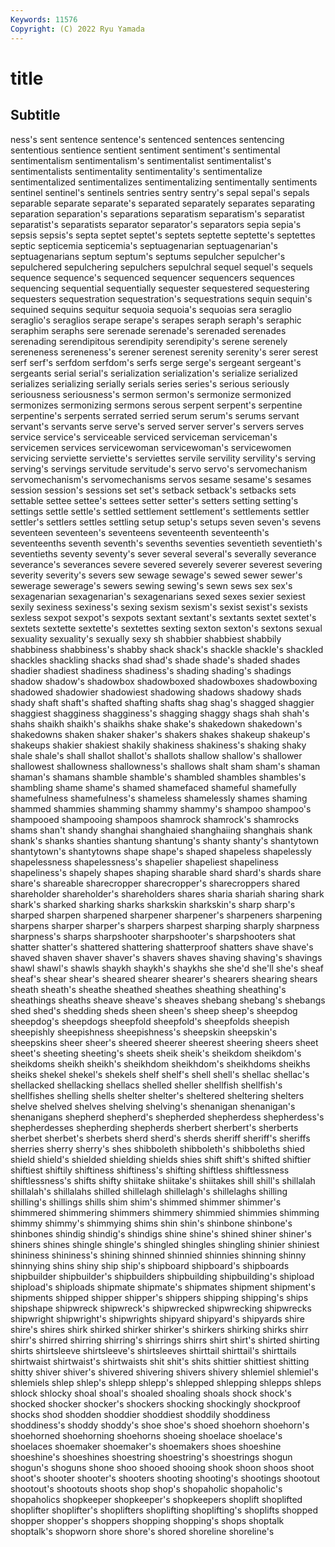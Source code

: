 ```yaml
---
Keywords: 11576
Copyright: (C) 2022 Ryu Yamada
---
```



# title

## Subtitle
ness's sent
sentence sentence's sentenced sentences sentencing sententious sentience sentient sentiment sentiment's
sentimental sentimentalism sentimentalism's sentimentalist sentimentalist's sentimentalists sentimentality sentimentality's sentimentalize sentimentalized
sentimentalizes sentimentalizing sentimentally sentiments sentinel sentinel's sentinels sentries sentry sentry's
sepal sepal's sepals separable separate separate's separated separately separates separating
separation separation's separations separatism separatism's separatist separatist's separatists separator separator's
separators sepia sepia's sepsis sepsis's septa septet septet's septets septette
septette's septettes septic septicemia septicemia's septuagenarian septuagenarian's septuagenarians septum septum's
septums sepulcher sepulcher's sepulchered sepulchering sepulchers sepulchral sequel sequel's sequels
sequence sequence's sequenced sequencer sequencers sequences sequencing sequential sequentially sequester
sequestered sequestering sequesters sequestration sequestration's sequestrations sequin sequin's sequined sequins
sequitur sequoia sequoia's sequoias sera seraglio seraglio's seraglios serape serape's
serapes seraph seraph's seraphic seraphim seraphs sere serenade serenade's serenaded
serenades serenading serendipitous serendipity serendipity's serene serenely sereneness sereneness's serener
serenest serenity serenity's serer serest serf serf's serfdom serfdom's serfs
serge serge's sergeant sergeant's sergeants serial serial's serialization serialization's serialize
serialized serializes serializing serially serials series series's serious seriously seriousness
seriousness's sermon sermon's sermonize sermonized sermonizes sermonizing sermons serous serpent
serpent's serpentine serpentine's serpents serrated serried serum serum's serums servant
servant's servants serve serve's served server server's servers serves service
service's serviceable serviced serviceman serviceman's servicemen services servicewoman servicewoman's servicewomen
servicing serviette serviette's serviettes servile servility servility's serving serving's servings
servitude servitude's servo servo's servomechanism servomechanism's servomechanisms servos sesame sesame's
sesames session session's sessions set set's setback setback's setbacks sets
settable settee settee's settees setter setter's setters setting setting's settings
settle settle's settled settlement settlement's settlements settler settler's settlers settles
settling setup setup's setups seven seven's sevens seventeen seventeen's seventeens
seventeenth seventeenth's seventeenths seventh seventh's sevenths seventies seventieth seventieth's seventieths
seventy seventy's sever several several's severally severance severance's severances severe
severed severely severer severest severing severity severity's severs sew sewage
sewage's sewed sewer sewer's sewerage sewerage's sewers sewing sewing's sewn
sews sex sex's sexagenarian sexagenarian's sexagenarians sexed sexes sexier sexiest
sexily sexiness sexiness's sexing sexism sexism's sexist sexist's sexists sexless
sexpot sexpot's sexpots sextant sextant's sextants sextet sextet's sextets sextette
sextette's sextettes sexting sexton sexton's sextons sexual sexuality sexuality's sexually
sexy sh shabbier shabbiest shabbily shabbiness shabbiness's shabby shack shack's
shackle shackle's shackled shackles shackling shacks shad shad's shade shade's
shaded shades shadier shadiest shadiness shadiness's shading shading's shadings shadow
shadow's shadowbox shadowboxed shadowboxes shadowboxing shadowed shadowier shadowiest shadowing shadows
shadowy shads shady shaft shaft's shafted shafting shafts shag shag's
shagged shaggier shaggiest shagginess shagginess's shagging shaggy shags shah shah's
shahs shaikh shaikh's shaikhs shake shake's shakedown shakedown's shakedowns shaken
shaker shaker's shakers shakes shakeup shakeup's shakeups shakier shakiest shakily
shakiness shakiness's shaking shaky shale shale's shall shallot shallot's shallots
shallow shallow's shallower shallowest shallowness shallowness's shallows shalt sham sham's
shaman shaman's shamans shamble shamble's shambled shambles shambles's shambling shame
shame's shamed shamefaced shameful shamefully shamefulness shamefulness's shameless shamelessly shames
shaming shammed shammies shamming shammy shammy's shampoo shampoo's shampooed shampooing
shampoos shamrock shamrock's shamrocks shams shan't shandy shanghai shanghaied shanghaiing
shanghais shank shank's shanks shanties shantung shantung's shanty shanty's shantytown
shantytown's shantytowns shape shape's shaped shapeless shapelessly shapelessness shapelessness's shapelier
shapeliest shapeliness shapeliness's shapely shapes shaping sharable shard shard's shards
share share's shareable sharecropper sharecropper's sharecroppers shared shareholder shareholder's shareholders
shares sharia shariah sharing shark shark's sharked sharking sharks sharkskin
sharkskin's sharp sharp's sharped sharpen sharpened sharpener sharpener's sharpeners sharpening
sharpens sharper sharper's sharpers sharpest sharping sharply sharpness sharpness's sharps
sharpshooter sharpshooter's sharpshooters shat shatter shatter's shattered shattering shatterproof shatters
shave shave's shaved shaven shaver shaver's shavers shaves shaving shaving's
shavings shawl shawl's shawls shaykh shaykh's shaykhs she she'd she'll
she's sheaf sheaf's shear shear's sheared shearer shearer's shearers shearing
shears sheath sheath's sheathe sheathed sheathes sheathing sheathing's sheathings sheaths
sheave sheave's sheaves shebang shebang's shebangs shed shed's shedding sheds
sheen sheen's sheep sheep's sheepdog sheepdog's sheepdogs sheepfold sheepfold's sheepfolds
sheepish sheepishly sheepishness sheepishness's sheepskin sheepskin's sheepskins sheer sheer's sheered
sheerer sheerest sheering sheers sheet sheet's sheeting sheeting's sheets sheik
sheik's sheikdom sheikdom's sheikdoms sheikh sheikh's sheikhdom sheikhdom's sheikhdoms sheikhs
sheiks shekel shekel's shekels shelf shelf's shell shell's shellac shellac's
shellacked shellacking shellacs shelled sheller shellfish shellfish's shellfishes shelling shells
shelter shelter's sheltered sheltering shelters shelve shelved shelves shelving shelving's
shenanigan shenanigan's shenanigans shepherd shepherd's shepherded shepherdess shepherdess's shepherdesses shepherding
shepherds sherbert sherbert's sherberts sherbet sherbet's sherbets sherd sherd's sherds
sheriff sheriff's sheriffs sherries sherry sherry's shes shibboleth shibboleth's shibboleths
shied shield shield's shielded shielding shields shies shift shift's shifted
shiftier shiftiest shiftily shiftiness shiftiness's shifting shiftless shiftlessness shiftlessness's shifts
shifty shiitake shiitake's shiitakes shill shill's shillalah shillalah's shillalahs shilled
shillelagh shillelagh's shillelaghs shilling shilling's shillings shills shim shim's shimmed
shimmer shimmer's shimmered shimmering shimmers shimmery shimmied shimmies shimming shimmy
shimmy's shimmying shims shin shin's shinbone shinbone's shinbones shindig shindig's
shindigs shine shine's shined shiner shiner's shiners shines shingle shingle's
shingled shingles shingling shinier shiniest shininess shininess's shining shinned shinnied
shinnies shinning shinny shinnying shins shiny ship ship's shipboard shipboard's
shipboards shipbuilder shipbuilder's shipbuilders shipbuilding shipbuilding's shipload shipload's shiploads shipmate
shipmate's shipmates shipment shipment's shipments shipped shipper shipper's shippers shipping
shipping's ships shipshape shipwreck shipwreck's shipwrecked shipwrecking shipwrecks shipwright shipwright's
shipwrights shipyard shipyard's shipyards shire shire's shires shirk shirked shirker
shirker's shirkers shirking shirks shirr shirr's shirred shirring shirring's shirrings
shirrs shirt shirt's shirted shirting shirts shirtsleeve shirtsleeve's shirtsleeves shirttail
shirttail's shirttails shirtwaist shirtwaist's shirtwaists shit shit's shits shittier shittiest
shitting shitty shiver shiver's shivered shivering shivers shivery shlemiel shlemiel's
shlemiels shlep shlep's shlepp shlepp's shlepped shlepping shlepps shleps shlock
shlocky shoal shoal's shoaled shoaling shoals shock shock's shocked shocker
shocker's shockers shocking shockingly shockproof shocks shod shodden shoddier shoddiest
shoddily shoddiness shoddiness's shoddy shoddy's shoe shoe's shoed shoehorn shoehorn's
shoehorned shoehorning shoehorns shoeing shoelace shoelace's shoelaces shoemaker shoemaker's shoemakers
shoes shoeshine shoeshine's shoeshines shoestring shoestring's shoestrings shogun shogun's shoguns
shone shoo shooed shooing shook shoon shoos shoot shoot's shooter
shooter's shooters shooting shooting's shootings shootout shootout's shootouts shoots shop
shop's shopaholic shopaholic's shopaholics shopkeeper shopkeeper's shopkeepers shoplift shoplifted shoplifter
shoplifter's shoplifters shoplifting shoplifting's shoplifts shopped shopper shopper's shoppers shopping
shopping's shops shoptalk shoptalk's shopworn shore shore's shored shoreline shoreline's
